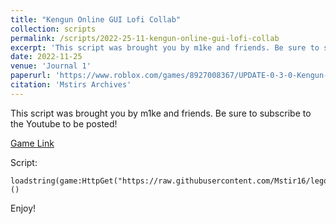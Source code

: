 ```yaml
---
title: "Kengun Online GUI Lofi Collab"
collection: scripts
permalink: /scripts/2022-25-11-kengun-online-gui-lofi-collab
excerpt: 'This script was brought you by m1ke and friends. Be sure to subscribe to the Youtube to be posted!'
date: 2022-11-25
venue: 'Journal 1'
paperurl: 'https://www.roblox.com/games/8927008367/UPDATE-0-3-0-Kengun-Online'
citation: 'Mstirs Archives'
---
```

This script was brought you by m1ke and friends. Be sure to subscribe to the Youtube to be posted!

[Game Link](https://www.roblox.com/games/8927008367/UPDATE-0-3-0-Kengun-Online)

Script:

    loadstring(game:HttpGet("https://raw.githubusercontent.com/Mstir16/legocheats/main/archive/Kengun%20Online/loafofbreadwithabowlofmikeandikes"))()

Enjoy!
